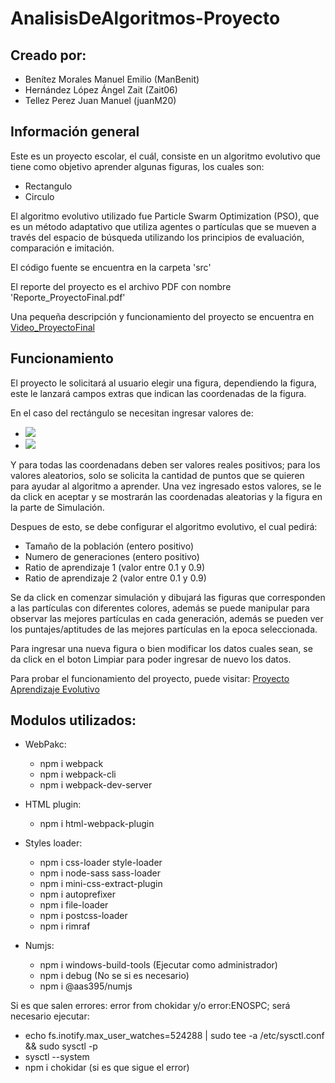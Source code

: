 # AnalisisDeAlgoritmos-Proyecto

## Creado por:
- Benítez Morales Manuel Emilio (ManBenit)
- Hernández López Ángel Zait (Zait06)
- Tellez Perez Juan Manuel (juanM20)

## Información general
Este es un proyecto escolar, el cuál, consiste en un algoritmo evolutivo que tiene como objetivo aprender algunas figuras, los cuales son:
- Rectangulo
- Circulo

El algoritmo evolutivo utilizado fue Particle Swarm Optimization (PSO), que es un método adaptativo que utiliza agentes o partículas que se mueven a través del espacio de búsqueda utilizando los principios de evaluación, comparación e imitación.

El código fuente se encuentra en la carpeta 'src'

El reporte del proyecto es el archivo PDF con nombre 'Reporte_ProyectoFinal.pdf'

Una pequeña descripción y funcionamiento del proyecto se encuentra en [Video_ProyectoFinal](https://drive.google.com/file/d/1338r1lMtp_MHmZtwsd7jIL4BKLCpTLzV/view?usp=sharing)

## Funcionamiento

El proyecto le solicitará al usuario elegir una figura, dependiendo la figura, este le lanzará campos extras que indican las coordenadas de la figura.

En el caso del rectángulo se necesitan ingresar valores de:
- <img src="https://latex.codecogs.com/gif.latex?x_1<x_2"/>
- <img src="https://latex.codecogs.com/gif.latex?y_1>y_2"/>

Y para todas las coordenadans deben ser valores reales positivos; para los valores aleatorios, solo se solicita la cantidad de puntos que se quieren para ayudar al algoritmo a aprender. Una vez ingresado estos valores, se le da click en aceptar y se mostrarán las coordenadas aleatorias y la figura en la parte de Simulación.

Despues de esto, se debe configurar el algoritmo evolutivo, el cual pedirá:
- Tamaño de la población (entero positivo)
- Numero de generaciones (entero positivo)
- Ratio de aprendizaje 1 (valor entre 0.1 y 0.9)
- Ratio de aprendizaje 2 (valor entre 0.1 y 0.9)

Se da click en comenzar simulación y dibujará las figuras que corresponden a las partículas con diferentes colores, además se puede manipular para observar las mejores partículas en cada generación, además se pueden ver los puntajes/aptitudes de las mejores partículas en la epoca seleccionada.

Para ingresar una nueva figura o bien modificar los datos cuales sean, se da click en el boton Limpiar para poder ingresar de nuevo los datos.

Para probar el funcionamiento del proyecto, puede visitar: [Proyecto Aprendizaje Evolutivo](https://zait06.github.io/AnalisisDeAlgoritmos-Proyecto/)

## Modulos utilizados:

- WebPakc:
    * npm i webpack
    * npm i webpack-cli
    * npm i webpack-dev-server

- HTML plugin:
    * npm i html-webpack-plugin

- Styles loader:
    * npm i css-loader style-loader
    * npm i node-sass sass-loader
    * npm i mini-css-extract-plugin
    * npm i autoprefixer
    * npm i file-loader
    * npm i postcss-loader
    * npm i rimraf
	
- Numjs:
	* npm i windows-build-tools (Ejecutar como administrador)
	* npm i debug			(No se si es necesario)
	* npm i @aas395/numjs

Si es que salen errores: error from chokidar y/o error:ENOSPC; será necesario ejecutar:
- echo fs.inotify.max_user_watches=524288 | sudo tee -a /etc/sysctl.conf && sudo sysctl -p
- sysctl --system
- npm i chokidar (si es que sigue el error)